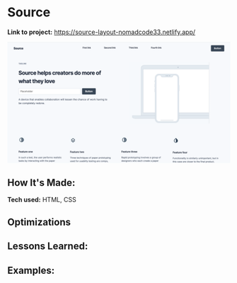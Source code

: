 # Source

**Link to project:** https://source-layout-nomadcode33.netlify.app/

<img src="./assets/img/sourcewebsite2.png" img alt = "Source Website"/>

## How It's Made:

**Tech used:** HTML, CSS


## Optimizations


## Lessons Learned:


## Examples:
